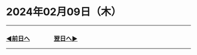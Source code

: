 # 2024年02月09日（木）

---

### [◀️前日へ](https://github.com/yuasys/chatty-journal/blob/main/2024/02/2024-02-08.md)&emsp;&emsp;&emsp;&emsp;[翌日へ▶️](https://github.com/yuasys/chatty-journal/blob/main/2024/02/2024-02-10.md)

---

